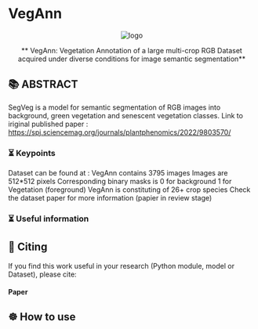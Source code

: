 # VegAnn

<div align="center">
	
![logo]()

** VegAnn: Vegetation Annotation of a large multi-crop RGB Dataset acquired under diverse conditions for image semantic segmentation**
	
</div>


## 📚 ABSTRACT

SegVeg is a model for semantic segmentation of RGB images into background, green vegetation and senescent vegetation classes.
Link to iriginal published paper : https://spj.sciencemag.org/journals/plantphenomics/2022/9803570/

### ⏳ Keypoints

Dataset can be found at : 
VegAnn contains 3795 images 
Images are 512*512 pixels 
Corresponding binary masks is 0 for background 1 for Vegetation (foreground)
VegAnn is constituting of 26+ crop species 
Check the dataset paper for more information (papier in review stage)

### ⏳ Useful information <a name="start"></a>


## 📝 Citing

If you find this work useful in your research (Python module, model or Dataset), please cite:

#### Paper <a name="Paper"></a>



## ☸️ How to use

